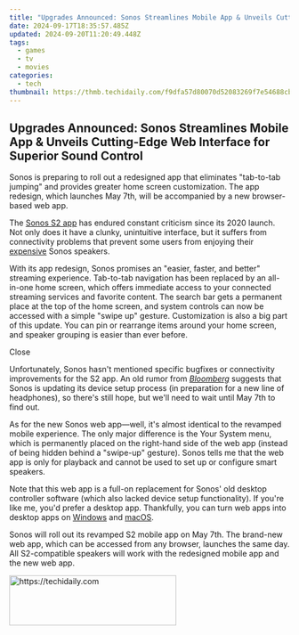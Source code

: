 ```yaml
---
title: "Upgrades Announced: Sonos Streamlines Mobile App & Unveils Cutting-Edge Web Interface for Superior Sound Control"
date: 2024-09-17T18:35:57.485Z
updated: 2024-09-20T11:20:49.448Z
tags:
  - games
  - tv
  - movies
categories:
  - tech
thumbnail: https://thmb.techidaily.com/f9dfa57d80070d52083269f7e54688cbc55bc603dffea5c52daaecde9ad2614f.jpg
---
```


## Upgrades Announced: Sonos Streamlines Mobile App & Unveils Cutting-Edge Web Interface for Superior Sound Control

Sonos is preparing to roll out a redesigned app that eliminates "tab-to-tab jumping" and provides greater home screen customization. The app redesign, which launches May 7th, will be accompanied by a new browser-based web app.

 The [Sonos S2 app](https://www.anrdoezrs.net/links/3607085/type/dlg/sid/UUhtgUeUpU2002784/https://www.sonos.com/en-us/controller-app) has endured constant criticism since its 2020 launch. Not only does it have a clunky, unintuitive interface, but it suffers from connectivity problems that prevent some users from enjoying their [expensive](https://youtube-docs.techidaily.com/n-2024-unlocking-superior-sound-recordings-minus-the-mic/) Sonos speakers.

 With its app redesign, Sonos promises an "easier, faster, and better" streaming experience. Tab-to-tab navigation has been replaced by an all-in-one home screen, which offers immediate access to your connected streaming services and favorite content. The search bar gets a permanent place at the top of the home screen, and system controls can now be accessed with a simple "swipe up" gesture. Customization is also a big part of this update. You can pin or rearrange items around your home screen, and speaker grouping is easier than ever before.

Close 

 Unfortunately, Sonos hasn't mentioned specific bugfixes or connectivity improvements for the S2 app. An old rumor from _[Bloomberg](https://www.bloomberg.com/news/articles/2024-02-27/sonos-headphones-delayed-until-june-party-speaker-and-tv-box-also-in-the-works)_ suggests that Sonos is updating its device setup process (in preparation for a new line of headphones), so there's still hope, but we'll need to wait until May 7th to find out.

 As for the new Sonos web app—well, it's almost identical to the revamped mobile experience. The only major difference is the Your System menu, which is permanently placed on the right-hand side of the web app (instead of being hidden behind a "swipe-up" gesture). Sonos tells me that the web app is only for playback and cannot be used to set up or configure smart speakers.

 Note that this web app is a full-on replacement for Sonos' old desktop controller software (which also lacked device setup functionality). If you're like me, you'd prefer a desktop app. Thankfully, you can turn web apps into desktop apps on [Windows](https://answers.microsoft.com/en-us/microsoftedge/forum/all/creating-web-apps-in-microsoft-edge/bcc02ba3-9fbc-4f3f-b854-741b792f6e9b) and [macOS](https://hardware-help.techidaily.com/quick-setup-for-hp-officejet-n5740-download-compatible-drivers-here/).

 Sonos will roll out its revamped S2 mobile app on May 7th. The brand-new web app, which can be accessed from any browser, launches the same day. All S2-compatible speakers will work with the redesigned mobile app and the new web app.

<ins class="adsbygoogle"
     style="display:block"
     data-ad-format="autorelaxed"
     data-ad-client="ca-pub-7571918770474297"
     data-ad-slot="1223367746"></ins>

<ins class="adsbygoogle"
     style="display:block"
     data-ad-client="ca-pub-7571918770474297"
     data-ad-slot="8358498916"
     data-ad-format="auto"
     data-full-width-responsive="true"></ins>



<!-- affiliate ads begin -->
<a href="https://aligracehair.sjv.io/c/5597632/2135355/19272" target="_top" id="2135355">
  <img src="//a.impactradius-go.com/display-ad/19272-2135355" border="0" alt="https://techidaily.com" width="300" height="90"/>
</a>
<img height="0" width="0" src="https://aligracehair.sjv.io/i/5597632/2135355/19272" style="position:absolute;visibility:hidden;" border="0" />
<!-- affiliate ads end -->

